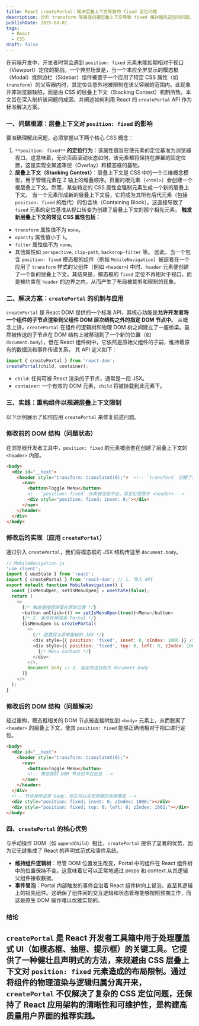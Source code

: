```yaml
---
title: React createPortal：解决层叠上下文导致的 fixed 定位问题
description: 分析 transform 等属性创建层叠上下文导致 fixed 相对祖先定位的问题，并用 createPortal 将遮罩/抽屉挂载到 body，恢复视口定位与事件冒泡。
publishDate: 2025-08-01
tags:
  - React
  - CSS
draft: false
---
```

  
在前端开发中，开发者时常会遇到 `position: fixed` 元素未能如期相对于视口（Viewport）定位的挑战。一个典型场景是，当一个本应全屏显示的模态框（Modal）或侧边栏（Sidebar）组件被置于一个应用了特定 CSS 属性（如 `transform`）的父容器内时，其定位会意外地被限制在该父容器的范围内。此现象并非浏览器缺陷，而是由 CSS 的层叠上下文（Stacking Context）机制所致。本文旨在深入剖析该问题的成因，并阐述如何利用 React 的 `createPortal` API 作为标准解决方案。
### 一、问题根源：层叠上下文对 `position: fixed` 的影响
要准确理解此问题，必须掌握以下两个核心 CSS 概念：
1. `**position: fixed**` **的定位行为**：该属性值旨在使元素的定位基准为浏览器视口。这意味着，无论页面滚动状态如何，该元素都将保持在屏幕的固定位置，这是实现全屏遮罩层（Overlay）和模态框的基础。
2. **层叠上下文（Stacking Context）**：层叠上下文是 CSS 中的一个三维概念模型，用于管理元素在 Z 轴上的堆叠顺序。页面的根元素（`<html>`）会创建一个根层叠上下文。然而，某些特定的 CSS 属性会强制元素生成一个新的层叠上下文。
当一个元素形成新的层叠上下文后，它将成为其所有后代元素（包括 `position: fixed` 的后代）的包含块（Containing Block）。这直接导致了 `fixed` 元素的定位基准从视口转变为创建了层叠上下文的那个祖先元素。
**触发新层叠上下文的常见 CSS 属性包括：**
- `transform` 属性值不为 `none`。
- `opacity` 属性值小于 `1`。
- `filter` 属性值不为 `none`。
- 其他属性如 `perspective`, `clip-path`, `backdrop-filter` 等。
因此，当一个包含 `position: fixed` 模态框的组件（例如 `MobileNavigation`）被嵌套在一个应用了 `transform` 样式的父组件（例如 `<header>`) 中时，`header` 元素便创建了一个新的层叠上下文。其结果是，模态框的 `fixed` 定位不再相对于视口，而是被约束在 `header` 的边界之内，从而产生了布局被裁剪和限制的现象。
### 二、解决方案：`createPortal` 的机制与应用
`createPortal` 是 React DOM 提供的一个标准 API，其核心功能是**允许开发者将一个组件的子节点渲染到父组件 DOM 层次结构之外的指定 DOM 节点中**。
从概念上讲，`createPortal` 在组件的逻辑树和物理 DOM 树之间建立了一座桥梁。虽然被传送的子节点在 DOM 结构上被移动到了一个新的位置（如 `document.body`），但在 React 组件树中，它依然是原始父组件的子嗣，维持着原有的数据流和事件传递关系。
其 API 定义如下：
```JavaScript
import { createPortal } from 'react-dom';
createPortal(child, container);
```
- `child`: 任何可被 React 渲染的子节点，通常是一段 JSX。
- `container`: 一个有效的 DOM 元素，`child` 将被挂载到此元素下。
### 三、实践：重构组件以规避层叠上下文限制
以下示例展示了如何应用 `createPortal` 来修复前述问题。
### 修改前的 DOM 结构（问题状态）
在浏览器开发者工具中，`position: fixed` 的元素被嵌套在创建了层叠上下文的 `<header>` 内部。
```HTML
<body>
  <div id="__next">
    <header style="transform: translateX(0);">  <!-- `transform` 创建了新的层叠上下文 -->
      <nav>
        <button>Toggle Menu</button>
        <!-- `position: fixed` 元素被渲染于此，其定位受限于 <header> -->
        <div style="position: fixed; inset: 0;"></div>
      </nav>
    </header>
  </div>
</body>
```
### 修改后的实现（应用 `createPortal`）
通过引入 `createPortal`，我们将模态框的 JSX 结构传送至 `document.body`。
```JavaScript
// MobileNavigation.js
'use client';
import { useState } from 'react';
import { createPortal } from 'react-dom'; // 1. 导入 API
export default function MobileNavigation() {
  const [isMenuOpen, setIsMenuOpen] = useState(false);
  return (
    <>
      {/* 触发器按钮保留在原始位置 */}
      <button onClick={() => setIsMenuOpen(true)}>Menu</button>
      {/* 2. 条件性地渲染 Portal */}
      {isMenuOpen && createPortal(
        <>
          {/* 遮罩层与菜单面板的 JSX */}
          <div style={{ position: 'fixed', inset: 0, zIndex: 1000 }} />
          <div style={{ position: 'fixed', top: 0, left: 0, zIndex: 1001 }} >
            {/* Menu Content */}
          </div>
        </>,
        document.body // 3. 指定传送目标为 document.body
      )}
    </>
  );
}
```
### 修改后的 DOM 结构（问题解决）
经过重构，模态框相关的 DOM 节点被直接附加到 `<body>` 元素上，从而脱离了 `<header>` 的层叠上下文，使其 `position: fixed` 能够正确地相对于视口进行定位。
```HTML
<body>
  <div id="__next">
    <header style="transform: translateX(0);">
      <nav>
        <button>Toggle Menu</button>
        <!-- 模态框的 DOM 节点已不在此处 -->
      </nav>
    </header>
  </div>
  <!-- 节点被传送至 body，现在可以实现预期的全屏覆盖 -->
  <div style="position: fixed; inset: 0; zIndex: 1000;"></div>
  <div style="position: fixed; top: 0; left: 0; zIndex: 1001;"></div>
</body>
```
### 四、`createPortal` 的核心优势
与手动操作 DOM（如 `appendChild`）相比，`createPortal` 提供了显著的优势，因为它无缝集成了 React 的声明式范式和事件系统。
- **维持组件逻辑树**：尽管 DOM 位置发生改变，Portal 中的组件在 React 组件树中的位置保持不变。这意味着它可以正常地通过 props 和 context 从其逻辑父组件接收数据。
- **事件冒泡**：Portal 内部触发的事件会沿着 React 组件树向上冒泡，直至其逻辑上的祖先组件。这确保了组件间的交互逻辑和状态管理能够按照预期工作，而这是原生 DOM 操作难以优雅实现的。
### 结论
`createPortal` 是 React 开发者工具箱中用于处理覆盖式 UI（如模态框、抽屉、提示框）的关键工具。它提供了一种健壮且声明式的方法，来规避由 CSS 层叠上下文对 `position: fixed` 元素造成的布局限制。通过将组件的物理渲染与逻辑归属分离开来，`createPortal` 不仅解决了复杂的 CSS 定位问题，还保持了 React 应用架构的清晰性和可维护性，是构建高质量用户界面的推荐实践。
---
